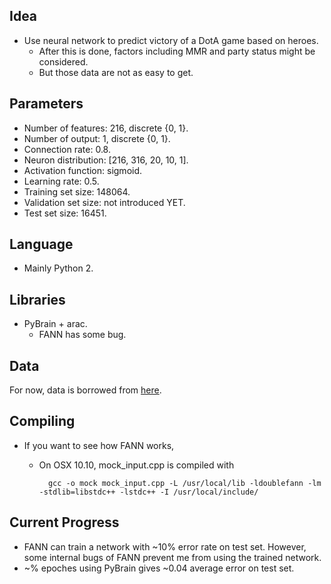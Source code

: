 ## Idea
+ Use neural network to predict victory of a DotA game based on heroes.
    + After this is done, factors including MMR and party status might be considered.
    + But those data are not as easy to get.

## Parameters
+ Number of features: 216, discrete {0, 1}.
+ Number of output: 1, discrete {0, 1}.
+ Connection rate: 0.8.
+ Neuron distribution: [216, 316, 20, 10, 1].
+ Activation function: sigmoid.
+ Learning rate: 0.5.
+ Training set size: 148064.
+ Validation set size: not introduced YET.
+ Test set size: 16451.

## Language
+ Mainly Python 2.

## Libraries
+ PyBrain + arac.
    + FANN has some bug.

## Data
For now, data is borrowed from [here](http://kevintechnology.com/post/71621133663/using-machine-learning-to-recommend-heroes-for).

## Compiling
+ If you want to see how FANN works,
    + On OSX 10.10, mock_input.cpp is compiled with

            gcc -o mock mock_input.cpp -L /usr/local/lib -ldoublefann -lm -stdlib=libstdc++ -lstdc++ -I /usr/local/include/

## Current Progress
+ FANN can train a network with ~10% error rate on test set. However, some internal bugs of FANN prevent me from using the trained network.
+ ~% epoches using PyBrain gives ~0.04 average error on test set.